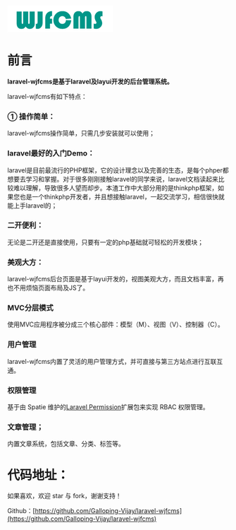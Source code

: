 ![default](./images/logo.png)

# 前言

 

**laravel-wjfcms是基于laravel及layui开发的后台管理系统。**

 

laravel-wjfcms有如下特点：

 

### ① 操作简单：

 

laravel-wjfcms操作简单，只需几步安装就可以使用；

 

### laravel最好的入门Demo：

 

laravel是目前最流行的PHP框架，它的设计理念以及完善的生态，是每个phper都想要去学习和掌握。对于很多刚刚接触laravel的同学来说，laravel文档读起来比较难以理解，导致很多人望而却步。本渣工作中大部分用的是thinkphp框架，如果您也是一个thinkphp开发者，并且想接触laravel，一起交流学习，相信很快就能上手laravel的；

 

###  二开便利：

 

无论是二开还是直接使用，只要有一定的php基础就可轻松的开发模块；

 

###  美观大方：

 

laravel-wjfcms后台页面是基于layui开发的，视图美观大方，而且文档丰富，再也不用烦恼页面布局及JS了。

 

### MVC分层模式

 

使用MVC应用程序被分成三个核心部件：模型（M）、视图（V）、控制器（C）。

 

### 用户管理

laravel-wjfcms内置了灵活的用户管理方式，并可直接与第三方站点进行互联互通。

 

### 权限管理

基于由 Spatie 维护的[Laravel Permission](https://github.com/spatie/laravel-permission)扩展包来实现 RBAC 权限管理。

 

### 文章管理；

内置文章系统，包括文章、分类、标签等。

 

# 代码地址：

 

如果喜欢，欢迎 star 与 fork，谢谢支持！

 

Github：[https://github.com/Galloping-Vijay/laravel-wjfcms](https://github.com/Galloping-Vijay/laravel-wjfcms)
